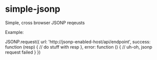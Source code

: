simple-jsonp
============

Simple, cross browser JSONP reqeusts

Example:

JSONP.request({
  url: 'http://jsonp-enabled-host/api/endpoint',
  success: function (resp) {
    // do stuff with resp
  },
  error: function () {
    // uh-oh, jsonp request failed
  }
})
